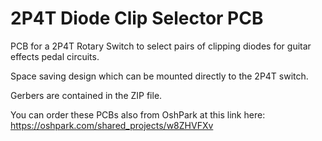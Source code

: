 # 2P4T Diode Clip Selector PCB
PCB for a 2P4T Rotary Switch to select pairs of clipping diodes for guitar effects pedal circuits.

Space saving design which can be mounted directly to the 2P4T switch.

Gerbers are contained in the ZIP file.

You can order these PCBs also from OshPark at this link here: https://oshpark.com/shared_projects/w8ZHVFXv
